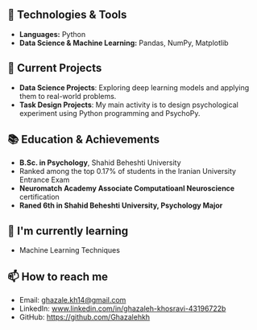 ## 🔧 Technologies & Tools
 - **Languages:** Python
  - **Data Science & Machine Learning:** Pandas, NumPy, Matplotlib

 ## 🚀 Current Projects
 - **Data Science Projects**: Exploring deep learning models and applying them to real-world problems.
 - **Task Design Projects**: My main activity is to design psychological experiment using Python programming and PsychoPy.
    
 ## 📚 Education & Achievements
 - **B.Sc. in Psychology**, Shahid Beheshti University
 -  Ranked among the top 0.17% of students in the Iranian University Entrance Exam
 - **Neuromatch Academy Associate Computatioanl Neuroscience** certification
 - **Raned 6th in Shahid Beheshti University, Psychology Major**
  
 ## 🌱 I'm currently learning
  - Machine Learning Techniques
 
 ## 📫 How to reach me
 - Email: ghazale.kh14@gmail.com
 - LinkedIn: www.linkedin.com/in/ghazaleh-khosravi-43196722b
 - GitHub: https://github.com/Ghazalehkh
